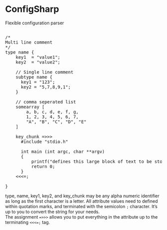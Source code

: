 # ConfigSharp
Flexible configuration parser

<pre>

/*
Multi line comment
*/
type name {
    key1  = "value1";
    key2  = "value2";
    
    // Single line comment
    subtype name {
      key1 = "123";
      key2 = "5,7,8,9,1";
    }

    // comma seperated list 
    somearray [
        a, b, c, d, e, f, g,
        1, 2, 3, 4, 5, 6, 7,
        "A", "B", "C", "D", "E"
    ]
    
    key_chunk =>>>
      #include "stdio.h"
      
      int main (int argc, char **argv)  
      {
          printf("defines this large block of text to be stored in the key_chunk attribute\n");
          return 0;
      }
    <<<=;

}
</pre>

type, name, key1, key2, and key_chunk may be any alpha numeric identifier as long as the first character is a letter.
All attribute values need to defined within quotation marks, and terminated with the semicolon  `;` character. 
It’s up to you to convert the string for your needs.
<br/>
The assignment `=>>>` allows you to put everything in the attribute up to the terminating `<<<=;` tag.


